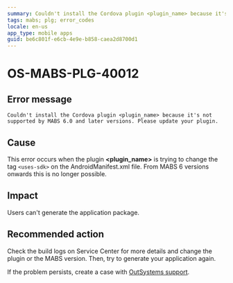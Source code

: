 ```yaml
---
summary: Couldn't install the Cordova plugin <plugin_name> because it's not supported by MABS 6.0 and later versions. Please update your plugin.
tags: mabs; plg; error_codes
locale: en-us
app_type: mobile apps
guid: be6c801f-e6cb-4e9e-b858-caea2d8700d1
---
```


# OS-MABS-PLG-40012

## Error message

`Couldn't install the Cordova plugin <plugin_name> because it's not supported
by MABS 6.0 and later versions. Please update your plugin.`

## Cause

This error occurs when the plugin **&lt;plugin_name&gt;** is trying to change the tag
`<uses-sdk>` on the AndroidManifest.xml file. From MABS 6 versions onwards
this is no longer possible.

## Impact

Users can't generate the application package.

## Recommended action

Check the build logs on Service Center for more details and change the plugin
or the MABS version. Then, try to generate your application again.

If the problem persists, create a case with [OutSystems
support](https://www.outsystems.com/support/portal/open-support-case?ErrorCode=OS-MABS-PLG-40012).
